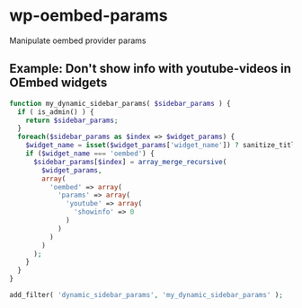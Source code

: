 # wp-oembed-params

Manipulate oembed provider params


## Example: Don't show info with youtube-videos in OEmbed widgets

```php
function my_dynamic_sidebar_params( $sidebar_params ) {
  if ( is_admin() ) {
    return $sidebar_params;
  }
  foreach($sidebar_params as $index => $widget_params) {
    $widget_name = isset($widget_params['widget_name']) ? sanitize_title($widget_params['widget_name']) : '';
    if ($widget_name === 'oembed') {
      $sidebar_params[$index] = array_merge_recursive(
        $widget_params,
        array(
          'oembed' => array(
            'params' => array(
              'youtube' => array(
                'showinfo' => 0
              )
            )
          )
        )
      );
    }
  }
}

add_filter( 'dynamic_sidebar_params', 'my_dynamic_sidebar_params' );
```
